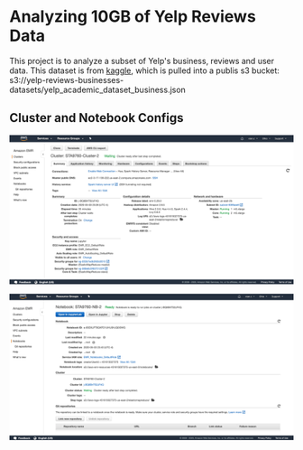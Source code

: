 # Analyzing 10GB of Yelp Reviews Data

This project is to analyze a subset of Yelp's business, reviews and user data. This dataset is from [kaggle](https://www.kaggle.com/yelp-dataset/yelp-dataset), which is pulled into a publis s3 bucket: s3://yelp-reviews-businesses-datasets/yelp_academic_dataset_business.json

## Cluster and Notebook Configs

![ScreenShot](https://github.com/xianchen2/Analyzing_10Gb_of_Yelp_Reviews_Data/blob/master/Cluster%20Configuration.png)

![ScreenShot](https://github.com/xianchen2/Analyzing_10Gb_of_Yelp_Reviews_Data/blob/master/Notebook%20Configuration.png)
